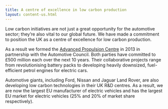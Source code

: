 ```yaml
---
title: A centre of excellence in low carbon production
layout: content-us.html
---
```


Low carbon initiatives are not just a great opportunity for the automotive sector; they’re also vital to our global future. We have made a commitment to position the UK as a centre of excellence for low carbon production. 

As a result we formed the [Advanced Propulsion Centre](http://www.apcuk.co.uk/) in 2013 in partnership with the Automotive Council. Both parties have committed to £500 million each over the next 10 years. Their collaborative projects range from revolutionising battery packs to developing heavily downsized, fuel-efficient petrol engines for electric cars.

Automotive giants, including Ford, Nissan and Jaguar Land Rover, are also developing low carbon technologies in their UK R&D centres. As a result, we are now the largest EU manufacturer of electric vehicles and has the largest EU market for electric vehicles (25% and 20% of market share respectively).
